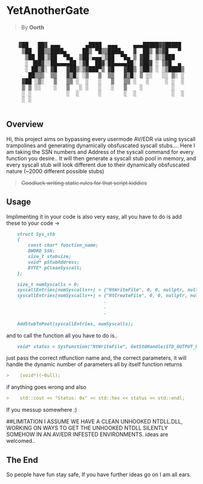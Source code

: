 # YetAnotherGate
> By **Oorth**
<pre align="center">

▓██   ██▓ ▄▄▄        ▄████  ▄▄▄     ▄▄▄█████▓▓█████ 
 ▒██  ██▒▒████▄     ██▒ ▀█▒▒████▄   ▓  ██▒ ▓▒▓█   ▀ 
  ▒██ ██░▒██  ▀█▄  ▒██░▄▄▄░▒██  ▀█▄ ▒ ▓██░ ▒░▒███   
  ░ ▐██▓░░██▄▄▄▄██ ░▓█  ██▓░██▄▄▄▄██░ ▓██▓ ░ ▒▓█  ▄ 
  ░ ██▒▓░ ▓█   ▓██▒░▒▓███▀▒ ▓█   ▓██▒ ▒██▒ ░ ░▒████▒
   ██▒▒▒  ▒▒   ▓▒█░ ░▒   ▒  ▒▒   ▓▒█░ ▒ ░░   ░░ ▒░ ░
 ▓██ ░▒░   ▒   ▒▒ ░  ░   ░   ▒   ▒▒ ░   ░     ░ ░  ░
 ▒ ▒ ░░    ░   ▒   ░ ░   ░   ░   ▒    ░         ░   
 ░ ░           ░  ░      ░       ░  ░           ░  ░
 ░ ░                                                

</pre>

## Overview

Hi, this project aims on bypassing every usermode AV/EDR via using syscall trampolines and generating dynamically obsfuscated syscall stubs....
Here I am taking the SSN numbers and Address of the syscall command for every function you desire..
It will then generate a syscall stub pool in memory, and every syscall stub will look different due to their dynamically obsfuscated nature (~2000 different possible stubs)
>~~Goodluck writing static rules for that script kiddies~~

## Usage
Implimenting it in your code is also very easy, all you have to do is add these to your code ->

```markdown
    struct Sys_stb
    {
        const char* function_name;
        DWORD SSN;
        size_t stubsize;
        void* pStubAddress;
        BYTE* pCleanSyscall;
    };

    size_t numSyscalls = 0;
    syscallEntries[numSyscalls++] = {"NtWriteFile", 0, 0, nullptr, nullptr};
    syscallEntries[numSyscalls++] = {"NtCreateFile", 0, 0, nullptr, nullptr};
                                    .
                                    .
                                    .
    
    AddStubToPool(syscallEntries, numSyscalls);
```

and to call the function all you have to do is..

```markdown
    void* status = SysFunction("NtWriteFile", GetStdHandle(STD_OUTPUT_HANDLE), nullptr, nullptr, nullptr, &ioStatusBlock, buffer, length, nullptr, nullptr);
```

just pass the correct ntfunction name and, the correct parameters, it will handle the dynamic number of parameters all by itself
function returns 
```markdown
>    (void*)(~0ull);
```
if anything goes wrong and also
```markdown
>    std::cout << "Status: 0x" << std::hex << status << std::endl;
```
If you messup somewhere :)

##LIMITATION
I ASSUME WE HAVE A CLEAN UNHOOKED NTDLL.DLL, WORKING ON WAYS TO GET THE UNHOOKED NTDLL SILENTLY SOMEHOW IN AN AV/EDR INFESTED ENVIRONMENTS.
ideas are welcomed..

## The End
So people have fun stay safe, If you have further ideas go on I am all ears.

